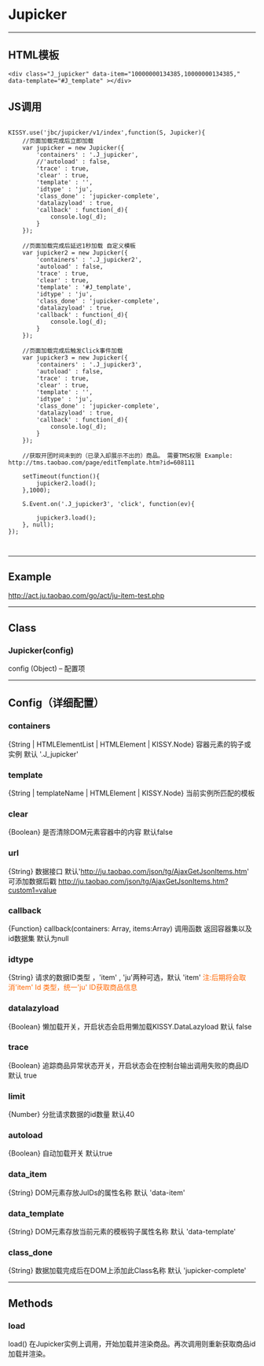 # Jupicker
---
HTML模板
---
```
<div class="J_jupicker" data-item="10000000134385,10000000134385," data-template="#J_template" ></div>
```


JS调用
---
```

KISSY.use('jbc/jupicker/v1/index',function(S, Jupicker){
    //页面加载完成后立即加载
    var jupicker = new Jupicker({
        'containers' : '.J_jupicker',
        //'autoload' : false,
        'trace' : true,
        'clear' : true,
        'template' : '',
        'idtype' : 'ju',
        'class_done' : 'jupicker-complete',
        'datalazyload' : true,
        'callback' : function(_d){
            console.log(_d);
        }
    });

    //页面加载完成后延迟1秒加载 自定义模板
    var jupicker2 = new Jupicker({
        'containers' : '.J_jupicker2',
        'autoload' : false,
        'trace' : true,
        'clear' : true,
        'template' : '#J_template',
        'idtype' : 'ju',
        'class_done' : 'jupicker-complete',
        'datalazyload' : true,
        'callback' : function(_d){
            console.log(_d);
        }
    });

    //页面加载完成后触发Click事件加载
    var jupicker3 = new Jupicker({
        'containers' : '.J_jupicker3',
        'autoload' : false,
        'trace' : true,
        'clear' : true,
        'template' : '',
        'idtype' : 'ju',
        'class_done' : 'jupicker-complete',
        'datalazyload' : true,
        'callback' : function(_d){
            console.log(_d);
        }
    });

    //获取开团时间未到的（已录入却展示不出的）商品。 需要TMS权限 Example: http://tms.taobao.com/page/editTemplate.htm?id=608111

    setTimeout(function(){
        jupicker2.load();
    },1000);

    S.Event.on('.J_jupicker3', 'click', function(ev){
        
        jupicker3.load();
    }, null);
});



```

---
Example
---
  http://act.ju.taobao.com/go/act/ju-item-test.php
  <br/>

  
---
Class
---
### Jupicker(config)

config (Object) – 配置项

  

---
Config（详细配置）
---
### containers  

  {String | HTMLElementList | HTMLElement | KISSY.Node}  容器元素的钩子或实例 默认 '.J_jupicker'


### template  

  {String | templateName | HTMLElement | KISSY.Node} 当前实例所匹配的模板


### clear

  {Boolean} 是否清除DOM元素容器中的内容 默认false


### url

  {String} 数据接口 默认'http://ju.taobao.com/json/tg/AjaxGetJsonItems.htm' 可添加数据后戳 http://ju.taobao.com/json/tg/AjaxGetJsonItems.htm?custom1=value


### callback

  {Function} callback(containers: Array, items:Array) 调用函数 返回容器集以及id数据集 默认为null


### idtype

  {String} 请求的数据ID类型 ，'item' , 'ju'两种可选，默认 'item' <span style='color:#f60'>注:后期将会取消'item' Id 类型，统一'ju' ID获取商品信息</span>

### datalazyload

  {Boolean} 懒加载开关，开启状态会启用懒加载KISSY.DataLazyload 默认 false

### trace

  {Boolean} 追踪商品异常状态开关，开启状态会在控制台输出调用失败的商品ID 默认 true

### limit

  {Number}  分批请求数据的id数量 默认40

### autoload

  {Boolean} 自动加载开关 默认true

### data_item

  {String}  DOM元素存放JuIDs的属性名称 默认 'data-item'

### data_template

  {String}  DOM元素存放当前元素的模板钩子属性名称 默认 'data-template'

### class_done

  {String} 数据加载完成后在DOM上添加此Class名称 默认 'jupicker-complete'

---
Methods
---
### load
  load()
  在Jupicker实例上调用，开始加载并渲染商品。再次调用则重新获取商品id 加载并渲染。